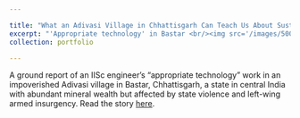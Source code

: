 ```yaml
---

title: "What an Adivasi Village in Chhattisgarh Can Teach Us About Sustainable Development"
excerpt: "'Appropriate technology' in Bastar <br/><img src='/images/500x300.png'>"
collection: portfolio

---
```



A ground report of an IISc engineer’s “appropriate technology” work in an impoverished Adivasi village in Bastar, Chhattisgarh, a state in central India with abundant mineral wealth but affected by state violence and left-wing armed insurgency. Read the story [here](https://connect.iisc.ac.in/2019/09/taipadar-punit-singh-bali/).

